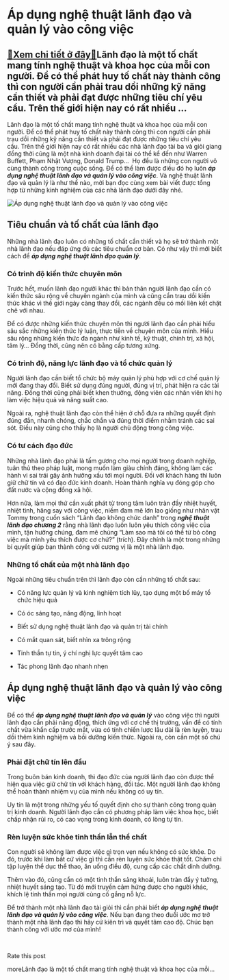 Áp dụng nghệ thuật lãnh đạo và quản lý vào công việc
====================================================

[:gift:Xem chi tiết ở đây:gift:](https://hddtvn.com/ap-dung-nghe-thuat-lanh-dao-va-quan-ly-vao-cong-viec/)Lãnh đạo là một tố chất mang tính nghệ thuật và khoa học của mỗi con người. Để có thể phát huy tố chất này thành công thì con người cần phải trau dồi những kỹ năng cần thiết và phải đạt được những tiêu chí yêu cầu. Trên thế giới hiện nay có rất nhiều …
------------------------------------------------------------------------------------------------------------------------------------------------------------------------------------------------------------------------------------------------------------

Lãnh đạo là một tố chất mang tính nghệ thuật và khoa học của mỗi con người. Để có thể phát huy tố chất này thành công thì con người cần phải trau dồi những kỹ năng cần thiết và phải đạt được những tiêu chí yêu cầu. Trên thế giới hiện nay có rất nhiều các nhà lãnh đạo tài ba và giỏi giang đồng thời cũng là một nhà kinh doanh đại tài có thể kể đến như Warren Buffett, Phạm Nhật Vượng, Donald Trump…  Họ đều là những con người vô cùng thành công trong cuộc sống. Để có thể làm được điều đó họ luôn ***áp dụng nghệ thuật lãnh đạo và quản lý vào công việc***. Và nghệ thuật lãnh đạo và quản lý là như thế nào, mời bạn đọc cùng xem bài viết được tổng hợp từ những kinh nghiệm của các nhà lãnh đạo dưới đây nhé.


![Áp dụng nghệ thuật lãnh đạo và quản lý vào công việc](https://hddtvn.com/wp-content/uploads/2021/01/double-exposure-image-business-profit-growth_31965-3022.jpg)


Tiêu chuẩn và tố chất của lãnh đạo
----------------------------------


Những nhà lãnh đạo luôn có những tố chất cần thiết và họ sẽ trở thành một nhà lãnh đạo nếu đáp ứng đủ các tiêu chuẩn cơ bản. Có như vậy thì mới biết cách để ***áp dụng*** ***nghệ thuật lãnh đạo quản lý***.


### Có trình độ kiến thức chuyên môn


Trước hết, muốn lãnh đạo người khác thì bản thân người lãnh đạo cần có kiến thức sâu rộng về chuyên ngành của mình và cũng cần trau dồi kiến thức khác vì thế giới ngày càng thay đổi, các ngành đều có mối liên kết chặt chẽ với nhau.


Để có được những kiến thức chuyên môn thì người lãnh đạo cần phải hiểu sâu sắc những kiến thức lý luận, thực tiễn về chuyên môn của mình. Hiểu sâu rộng những kiến thức đa ngành như kinh tế, kỹ thuật, chính trị, xã hội, tâm lý… Đồng thời, cũng nên có bằng cấp tương xứng.


### Có trình độ, năng lực lãnh đạo và tổ chức quản lý


Người lãnh đạo cần biết tổ chức bộ máy quản lý phù hợp với cơ chế quản lý mới đang thay đổi. Biết sử dụng đúng người, đúng vị trí, phát hiện ra các tài năng. Đồng thời cũng phải biết khen thưởng, động viên các nhân viên khi họ làm việc hiệu quả và năng suất cao.


Ngoài ra, nghệ thuật lãnh đạo còn thể hiện ở chỗ đưa ra những quyết định đúng đắn, nhanh chóng, chắc chắn và đúng thời điểm nhằm tránh các sai sót. Điều này cũng cho thấy họ là người chủ động trong công việc.


### Có tư cách đạo đức


Những nhà lãnh đạo phải là tấm gương cho mọi người trong doanh nghiệp, tuân thủ theo pháp luật, mong muốn làm giàu chính đáng, không làm các hành vi sai trái gây ảnh hưởng xấu tới mọi người. Đối với khách hàng thì luôn giữ chữ tín và có đạo đức kinh doanh. Hoàn thành nghĩa vụ đóng góp cho đất nước và cộng đồng xã hội.


Hơn nữa, làm mọi thứ cần xuất phát từ trong tâm luôn tràn đầy nhiệt huyết, nhiệt tình, hăng say với công việc, niềm đam mê lớn lao giống như nhân vật Tommy trong cuốn sách “Lãnh đạo không chức danh” trong ***nghệ thuật lãnh đạo chương 2*** rằng nhà lãnh đạo luôn luôn yêu thích công việc của mình, tận hưởng chúng, đam mê chúng “Làm sao mà tôi có thể từ bỏ công việc mà mình yêu thích được cơ chứ?” (trích). Đây chính là một trong những bí quyết giúp bạn thành công với cương vị là một nhà lãnh đạo.


### Những tố chất của một nhà lãnh đạo


Ngoài những tiêu chuẩn trên thì lãnh đạo còn cần những tố chất sau:




* Có năng lực quản lý và kinh nghiệm tích lũy, tạo dựng một bố máy tổ chức hiệu quả

* Có óc sáng tạo, năng động, linh hoạt

* Biết sử dụng nghệ thuật lãnh đạo và quản trị tài chính

* Có mắt quan sát, biết nhìn xa trông rộng

* Tinh thần tự tin, ý chí nghị lực quyết tâm cao

* Tác phong lãnh đạo nhanh nhẹn



Áp dụng nghệ thuật lãnh đạo và quản lý vào công việc
----------------------------------------------------


Để có thể ***áp dụng nghệ thuật lãnh đạo và quản lý*** vào công việc thì người lãnh đạo cần phải năng động, thích ứng với cơ chế thị trường, vấn đề có tính chất vừa khẩn cấp trước mắt, vừa có tính chiến lược lâu dài là rèn luyện, trau dồi thêm kinh nghiệm và bồi dưỡng kiến thức. Ngoài ra, còn cần một số chú ý sau đây.


### Phải đặt chữ tín lên đầu


Trong buôn bán kinh doanh, thì đạo đức của người lãnh đạo còn được thể hiện qua việc giữ chữ tín với khách hàng, đối tác. Một người lãnh đạo không thể hoàn thành nhiệm vụ của mình nếu không có uy tín.


Uy tín là một trong những yếu tố quyết định cho sự thành công trong quản trị kinh doanh. Người lãnh đạo cần có phương pháp làm việc khoa học, biết chấp nhận rủi ro, có cao vọng trong kinh doanh, có lòng tự tin.


### Rèn luyện sức khỏe tinh thần lẫn thể chất


Con người sẽ không làm được việc gì trọn vẹn nếu không có sức khỏe. Do đó, trước khi làm bất cứ việc gì thì cần rèn luyện sức khỏe thật tốt. Chăm chỉ tập luyện thể dục thể thao, ăn uống điều độ, cung cấp các chất dinh dưỡng.


Thêm vào đó, cũng cần có một tinh thần sảng khoái, luôn tràn đầy ý tưởng, nhiệt huyết sáng tạo. Từ đó mới truyền cảm hứng được cho người khác, khích lệ tinh thần mọi người cùng cố gắng nỗ lực.


Để trở thành một nhà lãnh đạo tài giỏi thì cần phải biết ***áp dụng nghệ thuật lãnh đạo và quản lý vào công việc***. Nếu bạn đang theo đuổi ước mơ trở thành một nhà lãnh đạo thì hãy cứ kiên trì và quyết tâm cao độ. Chúc bạn thành công với ước mơ của mình!


 








































Rate this post


moreLãnh đạo là một tố chất mang tính nghệ thuật và khoa học của mỗi…

